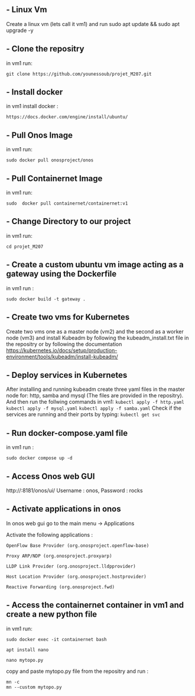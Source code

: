 ## - Linux Vm

Create a linux vm (lets call it vm1) and run 
	sudo apt update && sudo apt upgrade -y 

## - Clone the repositry
in vm1 run:

	git clone https://github.com/younessoub/projet_M207.git

## - Install docker
in vm1 install docker :

	https://docs.docker.com/engine/install/ubuntu/
	
## - Pull Onos Image 
in vm1 run:

	sudo docker pull onosproject/onos

## - Pull Containernet Image
in vm1 run:

	sudo  docker pull containernet/containernet:v1


 
## - Change Directory to our project
in vm1 run:

	cd projet_M207

 ## - Create a custom ubuntu vm image acting as a gateway using the Dockerfile
in vm1 run :

	sudo docker build -t gateway .

 ## - Create two vms for Kubernetes
Create two vms one as a master node (vm2) and the second as a worker node (vm3) and install Kubeadm by following the kubeadm_install.txt file in the repositry or by following the documentation
	https://kubernetes.io/docs/setup/production-environment/tools/kubeadm/install-kubeadm/

## - Deploy services in Kubernetes
After installing and running kubeadm create three yaml files in the master node for: http, samba and mysql (The files are provided in the repositry). And then run the follwing commands in vm1:
	`kubectl apply -f http.yaml`
 	`kubectl apply -f mysql.yaml`
  	`kubectl apply -f samba.yaml`
Check if the services are running and their ports by typing:
	`kubectl get svc`
	    
## - Run docker-compose.yaml file
in vm1 run :

	sudo docker compose up -d

## - Access Onos web GUI
http://<vm1-ip-address>:8181/onos/ui/
Username : onos, Password : rocks

## - Activate applications in onos
	
In onos web gui go to the main menu -> Applications
	
Activate the following applications : 

	OpenFlow Base Provider (org.onosproject.openflow-base)  

	Proxy ARP/NDP (org.onosproject.proxyarp)

	LLDP Link Provider (org.onosproject.lldpprovider)

	Host Location Provider (org.onosproject.hostprovider)

	Reactive Forwarding (org.onosproject.fwd)



## - Access the containernet container in vm1 and create a new python file
in vm1 run:

	sudo docker exec -it containernet bash
	
	apt install nano
	
	nano mytopo.py

copy and paste mytopo.py file from the repositry and run :
	
	mn -c
	mn --custom mytopo.py	
